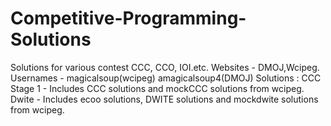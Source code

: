 # Competitive-Programming-Solutions
  Solutions for various contest CCC, CCO, IOI.etc.
  Websites - DMOJ,Wcipeg.
  Usernames - magicalsoup(wcipeg) amagicalsoup4(DMOJ)
  Solutions :
  CCC Stage 1 - Includes CCC solutions and mockCCC solutions from wcipeg.
  Dwite - Includes ecoo solutions, DWITE solutions and mockdwite solutions from wcipeg.
